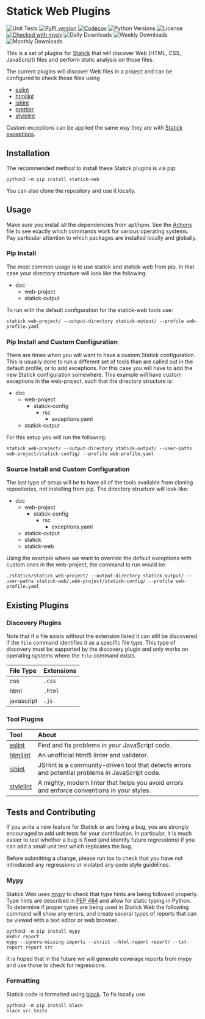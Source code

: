 # Statick Web Plugins

![Unit Tests](https://github.com/sscpac/statick-web/workflows/Unit%20Tests/badge.svg)
[![PyPI version](https://badge.fury.io/py/statick-web.svg)](https://badge.fury.io/py/statick-web)
[![Codecov](https://codecov.io/gh/sscpac/statick-web/branch/master/graph/badge.svg)](https://codecov.io/gh/sscpac/statick-web)
![Python Versions](https://img.shields.io/pypi/pyversions/statick-web.svg)
![License](https://img.shields.io/pypi/l/statick-web.svg)
[![Checked with mypy](http://www.mypy-lang.org/static/mypy_badge.svg)](http://mypy-lang.org/)
![Daily Downloads](https://img.shields.io/pypi/dd/statick-web.svg)
![Weekly Downloads](https://img.shields.io/pypi/dw/statick-web.svg)
![Monthly Downloads](https://img.shields.io/pypi/dm/statick-web.svg)

This is a set of plugins for [Statick](https://github.com/sscpac/statick) that will discover Web (HTML, CSS, JavaScript)
files and perform static analysis on those files.

The current plugins will discover Web files in a project and can be configured to check those files using

- [eslint](https://eslint.org/)
- [htmllint](https://github.com/htmllint/htmllint)
- [jshint](https://jshint.com/)
- [prettier](https://prettier.io/)
- [stylelint](https://github.com/stylelint/stylelint)

Custom exceptions can be applied the same way they are with [Statick exceptions][Exceptions].

## Installation

The recommended method to install these Statick plugins is via pip:

```shell
python3 -m pip install statick-web
```

You can also clone the repository and use it locally.

## Usage

Make sure you install all the dependencies from apt/npm.
See the [Actions][Actions] file to see exactly which commands work for various operating systems.
Pay particular attention to which packages are installed locally and globally.

### Pip Install

The most common usage is to use statick and statick-web from pip.
In that case your directory structure will look like the following:

- doc
  - web-project
  - statick-output

To run with the default configuration for the statick-web tools use:

```shell
statick web-project/ --output-directory statick-output/ --profile web-profile.yaml
```

### Pip Install and Custom Configuration

There are times when you will want to have a custom Statick configuration.
This is usually done to run a different set of tools than are called out in the default profile, or to add exceptions.
For this case you will have to add the new Statick configuration somewhere.
This example will have custom exceptions in the web-project, such that the directory structure is:

- doc
  - web-project
    - statick-config
      - rsc
        - exceptions.yaml
  - statick-output

For this setup you will run the following:

```shell
statick web-project/ --output-directory statick-output/ --user-paths web-project/statick-config/ --profile web-profile.yaml
```

### Source Install and Custom Configuration

The last type of setup will be to have all of the tools available from cloning repositories, not installing from pip.
The directory structure will look like:

- doc
  - web-project
    - statick-config
      - rsc
        - exceptions.yaml
  - statick-output
  - statick
  - statick-web

Using the example where we want to override the default exceptions with
custom ones in the web-project, the command to run would be:

```shell
./statick/statick web-project/ --output-directory statick-output/ --user-paths statick-web/,web-project/statick-config/ --profile web-profile.yaml
```

## Existing Plugins

### Discovery Plugins

Note that if a file exists without the extension listed it can still be discovered if the `file` command identifies it
as a specific file type.
This type of discovery must be supported by the discovery plugin and only works on operating systems where the `file`
command exists.

File Type | Extensions
:-------- | :---------
css        | `.css`
html       | `.html`
javascript | `.js`

### Tool Plugins

Tool | About
:--- | :----
[eslint][eslint]       | Find and fix problems in your JavaScript code.
[htmllint][htmllint]   | An unofficial html5 linter and validator.
[jshint][jshint]       | JSHint is a community-driven tool that detects errors and potential problems in JavaScript code.
[stylelint][stylelint] | A mighty, modern linter that helps you avoid errors and enforce conventions in your styles.

## Tests and Contributing

If you write a new feature for Statick or are fixing a bug,
you are strongly encouraged to add unit tests for your contribution.
In particular, it is much easier to test whether a bug is fixed (and identify
future regressions) if you can add a small unit test which replicates the bug.

Before submitting a change, please run tox to check that you have not
introduced any regressions or violated any code style guidelines.

### Mypy

Statick Web uses [mypy][MyPy] to check that type hints are being followed properly.
Type hints are described in [PEP 484][Pep484] and allow for static typing in Python.
To determine if proper types are being used in Statick Web the following command will show any errors, and create several
types of reports that can be viewed with a text editor or web browser.

```shell
python3 -m pip install mypy
mkdir report
mypy --ignore-missing-imports --strict --html-report report/ --txt-report report src
```

It is hoped that in the future we will generate coverage reports from mypy and use those to check for regressions.

### Formatting

Statick code is formatted using [black][Black].
To fix locally use

```shell
python3 -m pip install black
black src tests
```

[Actions]: .github/workflows/tests.yaml
[Black]: https://github.com/psf/black
[Exceptions]: https://github.com/sscpac/statick/blob/master/GUIDE.md#exceptionsyaml
[MyPy]: http://mypy-lang.org/
[Pep484]: https://www.python.org/dev/peps/pep-0484/
[eslint]: https://eslint.org/
[htmllint]: https://github.com/htmllint/htmllint
[jshint]: https://jshint.com/about/
[stylelint]: https://stylelint.io/
